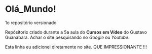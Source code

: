 # Olá_Mundo!
 1o repositório versionado

Repósitorio criado durante a 5a aula do **Cursos em Vídeo** do Gustavo Guanabara. Achar o site pesquisando no *Google* ou *Youtube*.

Esta linha eu adicionei diretamente no site. QUE IMPRESSIONANTE !!!
